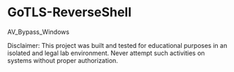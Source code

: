 # GoTLS-ReverseShell
AV_Bypass_Windows


Disclaimer: This project was built and tested for educational purposes in an isolated and legal lab environment. Never attempt such activities on systems without proper authorization.

